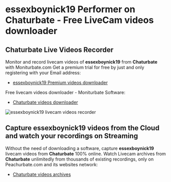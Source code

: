 # essexboynick19 Performer on Chaturbate - Free LiveCam videos downloader

## Chaturbate Live Videos Recorder

Monitor and record livecam videos of **essexboynick19** from **Chaturbate** with Moniturbate.com
Get a premium trial for free by just and only registering with your Email address:
* [essexboynick19 Premium videos downloader](https://moniturbate.com/request-demo-licence-key.html)

Free livecam videos downloader - Moniturbate Software:
* [Chaturbate videos downloader](https://moniturbate.com/moniturbate-download-software.html)

![essexboynick19 livecam videos recorder](https://peachurnet.com/templates/moniturbate-software.png)


## Capture essexboynick19 videos from the Cloud and watch your recordings on Streaming

Without the need of downloading a software, capture **essexboynick19** livecam videos from **Chaturbate** 100% online.
Watch Livecam archives from **Chaturbate** unlimitedly from thousands of existing recordings, only on Peachurbate.com and its websites network:
* [Chaturbate videos archives](https://peachurnet.com/)